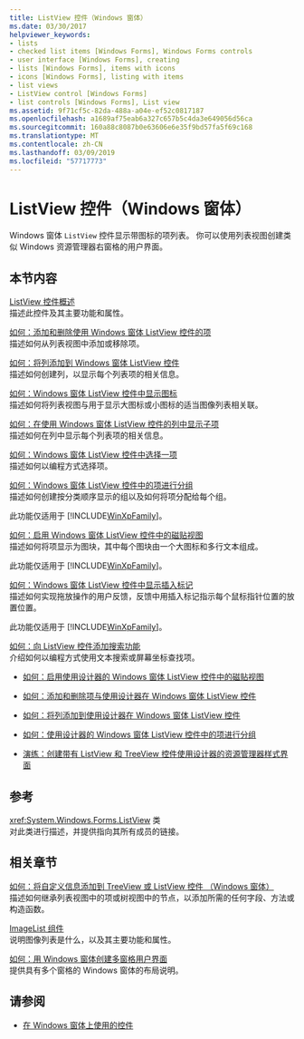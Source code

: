```yaml
---
title: ListView 控件（Windows 窗体）
ms.date: 03/30/2017
helpviewer_keywords:
- lists
- checked list items [Windows Forms], Windows Forms controls
- user interface [Windows Forms], creating
- lists [Windows Forms], items with icons
- icons [Windows Forms], listing with items
- list views
- ListView control [Windows Forms]
- list controls [Windows Forms], List view
ms.assetid: 9f71cf5c-82da-488a-a04e-ef52c0817187
ms.openlocfilehash: a1689af75eab6a327c657b5c4da3e649056d56ca
ms.sourcegitcommit: 160a88c8087b0e63606e6e35f9bd57fa5f69c168
ms.translationtype: MT
ms.contentlocale: zh-CN
ms.lasthandoff: 03/09/2019
ms.locfileid: "57717773"
---
```

# <a name="listview-control-windows-forms"></a>ListView 控件（Windows 窗体）
Windows 窗体 `ListView` 控件显示带图标的项列表。 你可以使用列表视图创建类似 Windows 资源管理器右窗格的用户界面。  
  
## <a name="in-this-section"></a>本节内容  
 [ListView 控件概述](listview-control-overview-windows-forms.md)  
 描述此控件及其主要功能和属性。  
  
 [如何：添加和删除使用 Windows 窗体 ListView 控件的项](how-to-add-and-remove-items-with-the-windows-forms-listview-control.md)  
 描述如何从列表视图中添加或移除项。  
  
 [如何：将列添加到 Windows 窗体 ListView 控件](how-to-add-columns-to-the-windows-forms-listview-control.md)  
 描述如何创建列，以显示每个列表项的相关信息。  
  
 [如何：Windows 窗体 ListView 控件中显示图标](how-to-display-icons-for-the-windows-forms-listview-control.md)  
 描述如何将列表视图与用于显示大图标或小图标的适当图像列表相关联。  
  
 [如何：在使用 Windows 窗体 ListView 控件的列中显示子项](how-to-display-subitems-in-columns-with-the-windows-forms-listview-control.md)  
 描述如何在列中显示每个列表项的相关信息。  
  
 [如何：Windows 窗体 ListView 控件中选择一项](how-to-select-an-item-in-the-windows-forms-listview-control.md)  
 描述如何以编程方式选择项。  
  
 [如何：Windows 窗体 ListView 控件中的项进行分组](how-to-group-items-in-a-windows-forms-listview-control.md)  
 描述如何创建按分类顺序显示的组以及如何将项分配给每个组。  
  
 此功能仅适用于 [!INCLUDE[WinXpFamily](../../../../includes/winxpfamily-md.md)]。  
  
 [如何：启用 Windows 窗体 ListView 控件中的磁贴视图](how-to-enable-tile-view-in-a-windows-forms-listview-control.md)  
 描述如何将项显示为图块，其中每个图块由一个大图标和多行文本组成。  
  
 此功能仅适用于 [!INCLUDE[WinXpFamily](../../../../includes/winxpfamily-md.md)]。  
  
 [如何：Windows 窗体 ListView 控件中显示插入标记](how-to-display-an-insertion-mark-in-a-windows-forms-listview-control.md)  
 描述如何实现拖放操作的用户反馈，反馈中用插入标记指示每个鼠标指针位置的放置位置。  
  
 此功能仅适用于 [!INCLUDE[WinXpFamily](../../../../includes/winxpfamily-md.md)]。  
  
 [如何：向 ListView 控件添加搜索功能](how-to-add-search-capabilities-to-a-listview-control.md)  
 介绍如何以编程方式使用文本搜索或屏幕坐标查找项。  
  
-   [如何：启用使用设计器的 Windows 窗体 ListView 控件中的磁贴视图](enable-tile-view-in-a-wf-listview-control-using-the-designer.md)  
  
-   [如何：添加和删除项与使用设计器在 Windows 窗体 ListView 控件](add-and-remove-items-with-wf-listview-control-using-the-designer.md)  
  
-   [如何：将列添加到使用设计器在 Windows 窗体 ListView 控件](how-to-add-columns-to-the-windows-forms-listview-control-using-the-designer.md)  
  
-   [如何：使用设计器的 Windows 窗体 ListView 控件中的项进行分组](how-to-group-items-in-a-windows-forms-listview-control-using-the-designer.md)  
  
-   [演练：创建带有 ListView 和 TreeView 控件使用设计器的资源管理器样式界面](creating-an-explorer-style-interface-with-the-listview-and-treeview.md)  
  
## <a name="reference"></a>参考  
 <xref:System.Windows.Forms.ListView> 类  
 对此类进行描述，并提供指向其所有成员的链接。  
  
## <a name="related-sections"></a>相关章节  
 [如何：将自定义信息添加到 TreeView 或 ListView 控件 （Windows 窗体）](add-custom-information-to-a-treeview-or-listview-control-wf.md)  
 描述如何继承列表视图中的项或树视图中的节点，以添加所需的任何字段、方法或构造函数。  
  
 [ImageList 组件](imagelist-component-windows-forms.md)  
 说明图像列表是什么，以及其主要功能和属性。  
  
 [如何：用 Windows 窗体创建多窗格用户界面](how-to-create-a-multipane-user-interface-with-windows-forms.md)  
 提供具有多个窗格的 Windows 窗体的布局说明。  
  
## <a name="see-also"></a>请参阅
- [在 Windows 窗体上使用的控件](controls-to-use-on-windows-forms.md)
